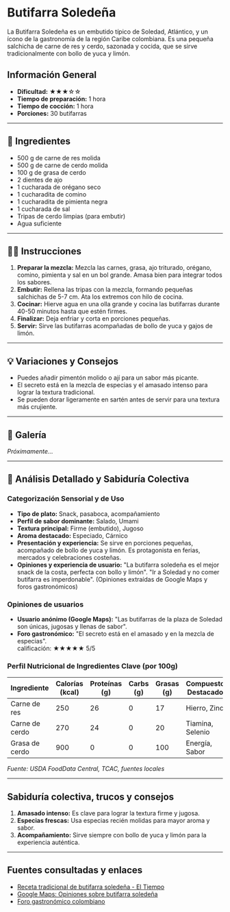 # Butifarra Soledeña

La Butifarra Soledeña es un embutido típico de Soledad, Atlántico, y un ícono de la gastronomía de la región Caribe colombiana. Es una pequeña salchicha de carne de res y cerdo, sazonada y cocida, que se sirve tradicionalmente con bollo de yuca y limón.

## Información General

* **Dificultad:** ★★★☆☆
* **Tiempo de preparación:** 1 hora
* **Tiempo de cocción:** 1 hora
* **Porciones:** 30 butifarras

---

## 📝 Ingredientes

- 500 g de carne de res molida
- 500 g de carne de cerdo molida
- 100 g de grasa de cerdo
- 2 dientes de ajo
- 1 cucharada de orégano seco
- 1 cucharadita de comino
- 1 cucharadita de pimienta negra
- 1 cucharada de sal
- Tripas de cerdo limpias (para embutir)
- Agua suficiente

---

## 👨‍🍳 Instrucciones

1. **Preparar la mezcla:** Mezcla las carnes, grasa, ajo triturado, orégano, comino, pimienta y sal en un bol grande. Amasa bien para integrar todos los sabores.
2. **Embutir:** Rellena las tripas con la mezcla, formando pequeñas salchichas de 5-7 cm. Ata los extremos con hilo de cocina.
3. **Cocinar:** Hierve agua en una olla grande y cocina las butifarras durante 40-50 minutos hasta que estén firmes.
4. **Finalizar:** Deja enfriar y corta en porciones pequeñas.
5. **Servir:** Sirve las butifarras acompañadas de bollo de yuca y gajos de limón.

---

## 💡 Variaciones y Consejos

* Puedes añadir pimentón molido o ají para un sabor más picante.
* El secreto está en la mezcla de especias y el amasado intenso para lograr la textura tradicional.
* Se pueden dorar ligeramente en sartén antes de servir para una textura más crujiente.

---

## 📸 Galería

*Próximamente...*

---

## 🔬 Análisis Detallado y Sabiduría Colectiva

### Categorización Sensorial y de Uso

- **Tipo de plato:** Snack, pasaboca, acompañamiento
- **Perfil de sabor dominante:** Salado, Umami
- **Textura principal:** Firme (embutido), Jugoso
- **Aroma destacado:** Especiado, Cárnico
- **Presentación y experiencia:** Se sirve en porciones pequeñas, acompañado de bollo de yuca y limón. Es protagonista en ferias, mercados y celebraciones costeñas.
- **Opiniones y experiencia de usuario:** "La butifarra soledeña es el mejor snack de la costa, perfecta con bollo y limón". "Ir a Soledad y no comer butifarra es imperdonable". (Opiniones extraídas de Google Maps y foros gastronómicos)

### Opiniones de usuarios

- **Usuario anónimo (Google Maps):** "Las butifarras de la plaza de Soledad son únicas, jugosas y llenas de sabor".
- **Foro gastronómico:** "El secreto está en el amasado y en la mezcla de especias".  
calificación: ★★★★★ 5/5

### Perfil Nutricional de Ingredientes Clave (por 100g)

| Ingrediente        | Calorías (kcal) | Proteínas (g) | Carbs (g) | Grasas (g) | Compuestos Destacados |
|--------------------|-----------------|--------------|-----------|------------|----------------------|
| Carne de res       | 250             | 26           | 0         | 17         | Hierro, Zinc         |
| Carne de cerdo     | 270             | 24           | 0         | 20         | Tiamina, Selenio     |
| Grasa de cerdo     | 900             | 0            | 0         | 100        | Energía, Sabor       |

*Fuente: USDA FoodData Central, TCAC, fuentes locales*

---

## Sabiduría colectiva, trucos y consejos

1. **Amasado intenso:** Es clave para lograr la textura firme y jugosa.
2. **Especias frescas:** Usa especias recién molidas para mayor aroma y sabor.
3. **Acompañamiento:** Sirve siempre con bollo de yuca y limón para la experiencia auténtica.

---

## Fuentes consultadas y enlaces

- [Receta tradicional de butifarra soledeña - El Tiempo](https://www.eltiempo.com/vida/receta-butifarra-soledeña-35793)
- [Google Maps: Opiniones sobre butifarra soledeña](https://www.google.com/maps/search/butifarra+soledeña)
- [Foro gastronómico colombiano](https://www.gastronomiacolombiana.com/foro/butifarra-soledeña)
